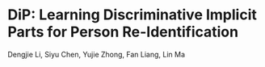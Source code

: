 # DiP: Learning Discriminative Implicit Parts for Person Re-Identification
Dengjie Li, Siyu Chen, Yujie Zhong, Fan Liang, Lin Ma
